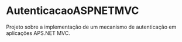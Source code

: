 # AutenticacaoASPNETMVC
Projeto sobre a implementação de um mecanismo de autenticação em aplicações APS.NET MVC.
